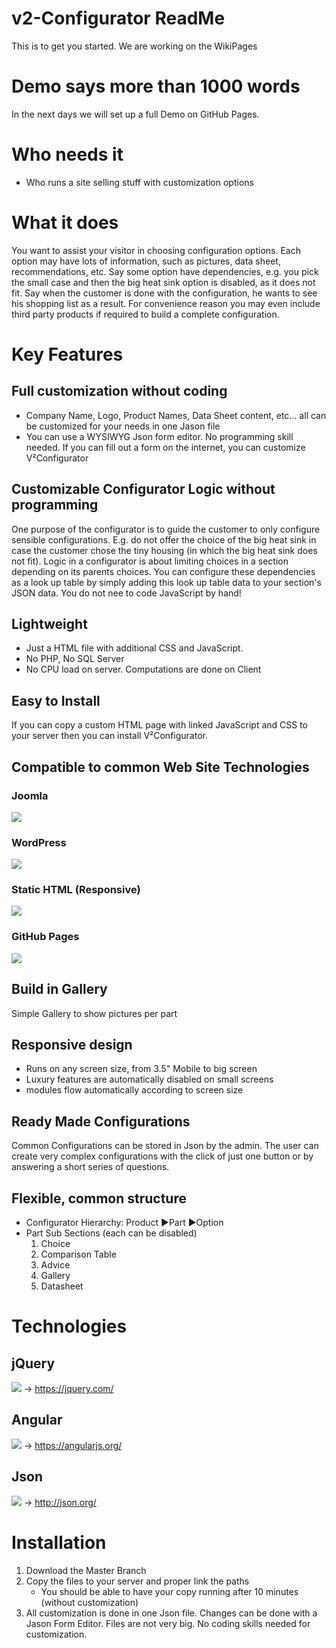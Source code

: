 # v2-Configurator ReadMe
This is to get you started. We are working on the WikiPages

# Demo says more than 1000 words
In the next days we will set up a full Demo on GitHub Pages.

# Who needs it
- Who runs a site selling stuff with customization options

# What it does
You want to assist your visitor in choosing configuration options. Each option may have lots of information, such as pictures, data sheet, recommendations, etc. Say some option have dependencies, e.g. you pick the small case and then the big heat sink option is disabled, as it does not fit. Say when the customer is done with the configuration, he wants to see his shopping list as a result. For convenience reason you may even include third party products if required to build a complete configuration.



# Key Features

## Full customization without coding
- Company Name, Logo, Product Names, Data Sheet content, etc... all can be customized for your needs in one Jason file
- You can use a WYSIWYG Json form editor. No programming skill needed. If you can fill out a form on the internet, you can customize V²Configurator

## Customizable Configurator Logic without programming
One purpose of the configurator is to guide the customer to only configure sensible configurations. E.g. do not offer the choice of the big heat sink in case the customer chose the tiny housing (in which the big heat sink does not fit). Logic in a configurator is about limiting choices in a section depending on its parents choices. You can configure these dependencies as a look up table by simply adding this look up table data to your section's JSON data. You do not nee to code JavaScript by hand!

## Lightweight
- Just a HTML file with additional CSS and JavaScript. 
- No PHP, No SQL Server
- No CPU load on server. Computations are done on Client

## Easy to Install
If you can copy a custom HTML page with linked JavaScript and CSS to your server then you can install V²Configurator.

## Compatible to common Web Site Technologies
### Joomla
![](http://www.mindk.com/images/icon-joomla.png)

### WordPress
![](https://jquery.org/resources/home/wordpress-logo.png)

### Static HTML (Responsive)
![](http://www.digitalst.co.il/files/upload/html5%2Bcss3%2Bjavascript%2Bresponsive%2Bicon-logo.png)

### GitHub Pages
![](http://doc.rultor.com/images/github-logo.png)

## Build in Gallery
Simple Gallery to show pictures per part

## Responsive design
- Runs on any screen size, from 3.5" Mobile to big screen
- Luxury features are automatically disabled on small screens
- modules flow automatically according to screen size

## Ready Made Configurations
Common Configurations can be stored in Json by the admin. The user can create very complex configurations with the click of just one button or by answering a short series of questions. 

## Flexible, common structure
- Configurator Hierarchy: Product ►Part ►Option
- Part Sub Sections (each can be disabled)
   1) Choice
   2) Comparison Table
   3) Advice
   4) Gallery
   5) Datasheet


# Technologies

## jQuery
![](https://developer.blackberry.com/html5/files/documentation/v2_2/images/jquery_logo.png)
→ https://jquery.com/

## Angular
![](https://angularjs.org/img/AngularJS-large.png)
→ https://angularjs.org/

## Json
![](http://antonioortegajr.com/wp-content/uploads/logo_json.png)
→ http://json.org/


# Installation
1. Download the Master Branch
2. Copy the files to your server and proper link the paths
   - You should be able to have your copy running after 10 minutes (without customization)
4. All customization is done in one Json file. Changes can be done with a Jason Form Editor. Files are not very big.  No coding skills needed for customization.



